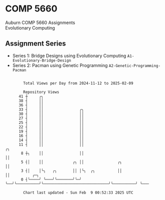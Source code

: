 # COMP 5660
Auburn COMP 5660 Assignments  
Evolutionary Computing

## Assignment Series
- Series 1: Bridge Designs using Evolutionary Computing `A1-Evolutionary-Bridge-Design`
- Series 2: Pacman using Genetic Programming `A2-Genetic-Programming-Pacman`

```

        Total Views per Day from 2024-11-12 to 2025-02-09

        Repository Views
      41 ┼     ╭╮
      38 ┤     ││
      36 ┤     ││
      33 ┤     ││                ╭╮
      30 ┤     ││                ││
      27 ┤     ││                ││
      25 ┤     ││                ││
      22 ┤     ││                ││
      19 ┤     ││                ││
      16 ┤     ││                ││
      14 ┤     ││                ││
      11 ┤     ││                ││                                              ╭╮
       8 ┼╮    ││                ││                                              ││
       5 ┤│    ││             ╭╮ ││               ╭╮                             ││
       3 ┤│    │╰╮   ╭╮       ││ │╰╮  ╭╮          ││                             ││          ╭─╮
       0 ┤╰────╯ ╰───╯╰───────╯╰─╯ ╰──╯╰──────────╯╰─────────────────────────────╯╰──────────╯ ╰───

        Chart last updated - Sun Feb  9 00:52:33 2025 UTC
        
```
